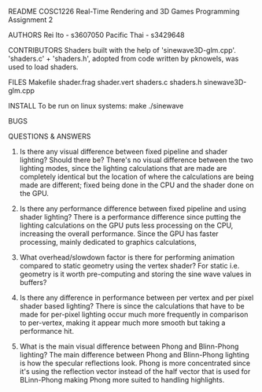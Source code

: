 README
COSC1226 Real-Time Rendering and 3D Games Programming Assignment 2

AUTHORS
Rei Ito - s3607050
Pacific Thai - s3429648

CONTRIBUTORS
Shaders built with the help of 'sinewave3D-glm.cpp'.
'shaders.c' + 'shaders.h', adopted from code written by pknowels, was used to load shaders.

FILES
Makefile
shader.frag
shader.vert
shaders.c
shaders.h
sinewave3D-glm.cpp

INSTALL
To be run on linux systems:
make
./sinewave

BUGS


QUESTIONS & ANSWERS
1. Is there any visual difference between fixed pipeline and shader lighting? Should there be?
There's no visual difference between the two lighting modes, since the lighting calculations
that are made are completely identical but the location of where the calculations are being made
are different; fixed being done in the CPU and the shader done on the GPU.

2. Is there any performance difference between fixed pipeline and using shader lighting?
There is a performance difference since putting the lighting calculations on the GPU puts less processing
on the CPU, increasing the overall performance. Since the GPU has faster processing, mainly dedicated to
graphics calculations,

3. What overhead/slowdown factor is there for performing animation compared to static geometry using the vertex shader? For static i.e. geometry is it worth pre-computing and storing the sine wave values in buffers?


4. Is there any difference in performance between per vertex and per pixel shader based lighting?
There is since the calculations that have to be made for per-pixel lighting occur much more frequently
in comparison to per-vertex, making it appear much more smooth but taking a performance hit.

5. What is the main visual difference between Phong and Blinn-Phong lighting?
The main difference between Phong and Blinn-Phong lighting is how the specular reflections look.
Phong is more concentrated since it's using the reflection vector instead of the half vector that is used for BLinn-Phong making Phong more suited to handling highlights.
